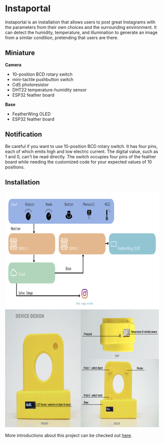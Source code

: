 # Instaportal

Instaportal is an installation that allows users to post great Instagrams with the parameters from their own choices and the surrounding environment. It can detect the humidity, temperature, and illumination to generate an image from a similar condition, pretending that users are there.

## Miniature
**Camera**
 - 10-position BCD rotary switch
 - mini-tactile pushbutton switch
 - CdS photoresistor
 - DHT22 temperature-humidity sensor
 - ESP32 feather board <br />

**Base**
 - FeatherWing OLED
 - ESP32 feather board
 
## Notification

Be careful if you want to use 10-position BCD rotary switch. It has four pins, each of which emits high and low electric current. The digital value, such as 1 and 0, can't be read directly. The switch occupies four pins of the feather board while needing the customized code for your expected values of 10 positions.

## Installation
 
<img src="ReadmeMaterials/diagram.jpg" width="813" height="384">
 
<img src="ReadmeMaterials/Function.jpeg" width="813" height="387">

More introductions about this project can be checked out [here](https://fqhang.cargo.site/Instaportal).
